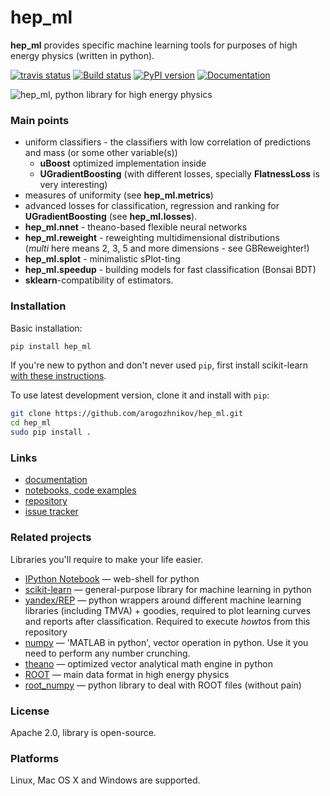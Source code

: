 # hep_ml
**hep_ml** provides specific machine learning tools for purposes of high energy physics (written in python).

[![travis status](https://travis-ci.org/arogozhnikov/hep_ml.svg?branch=master)](https://travis-ci.org/arogozhnikov/hep_ml)
[![Build status](https://ci.appveyor.com/api/projects/status/kxatlw869t9ibbo3?svg=true)](https://ci.appveyor.com/project/arogozhnikov/hep-ml)
[![PyPI version](https://badge.fury.io/py/hep_ml.svg)](http://badge.fury.io/py/hep_ml)
[![Documentation](https://img.shields.io/badge/documentation-link-blue.svg)](https://arogozhnikov.github.io/hep_ml/)



![hep_ml, python library for high energy physics](https://github.com/arogozhnikov/hep_ml/blob/data/data_to_download/hep_ml_image.png)


### Main points
* uniform classifiers - the classifiers with low correlation of predictions and mass (or some other variable(s))
  * __uBoost__ optimized implementation inside
  * __UGradientBoosting__ (with different losses, specially __FlatnessLoss__ is very interesting)
* measures of uniformity (see **hep_ml.metrics**)
* advanced losses for classification, regression and ranking for __UGradientBoosting__ (see **hep_ml.losses**).  
* **hep_ml.nnet** - theano-based flexible neural networks 
* **hep_ml.reweight** - reweighting multidimensional distributions <br />
  (_multi_ here means 2, 3, 5 and more dimensions - see GBReweighter!)
* **hep_ml.splot** - minimalistic sPlot-ting 
* **hep_ml.speedup** - building models for fast classification (Bonsai BDT)
* **sklearn**-compatibility of estimators.

### Installation

Basic installation:

```bash
pip install hep_ml
```

If you're new to python and don't never used `pip`, first install scikit-learn [with these instructions](http://scikit-learn.org/stable/install.html).

To use latest development version, clone it and install with `pip`:
```bash
git clone https://github.com/arogozhnikov/hep_ml.git
cd hep_ml
sudo pip install .
```

### Links

* [documentation](https://arogozhnikov.github.io/hep_ml/)
* [notebooks, code examples](https://github.com/arogozhnikov/hep_ml/tree/master/notebooks)
* [repository](https://github.com/arogozhnikov/hep_ml)
* [issue tracker](https://github.com/arogozhnikov/hep_ml/issues)

### Related projects 
Libraries you'll require to make your life easier.

* [IPython Notebook](http://ipython.org/notebook.html) &mdash; web-shell for python
* [scikit-learn](http://scikit-learn.org/)  &mdash; general-purpose library for machine learning in python
* [yandex/REP](https://github.com/yandex/REP)  &mdash; python wrappers around different machine learning libraries 
    (including TMVA) + goodies, required to plot learning curves and reports after classification. Required to execute *howto*s from this repository
* [numpy](http://www.numpy.org/)  &mdash; 'MATLAB in python', vector operation in python. 
    Use it you need to perform any number crunching. 
* [theano](http://deeplearning.net/software/theano/)  &mdash; optimized vector analytical math engine in python
* [ROOT](https://root.cern.ch/)  &mdash; main data format in high energy physics 
* [root_numpy](http://rootpy.github.io/root_numpy/)  &mdash; python library to deal with ROOT files (without pain)


### License
Apache 2.0, library is open-source.

### Platforms 
Linux, Mac OS X and Windows are supported.